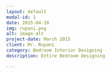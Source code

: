 ```yaml
---
layout: default
modal-id: 1
date: 2015-04-10
img: rupani.png
alt: image-alt
project-date: March 2015
client: Mr. Rupani
category: Bedroom Interior Designing
description: Entire Bedroom Designing

---
```

